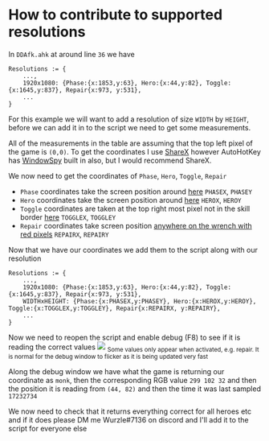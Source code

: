 # How to contribute to supported resolutions

In `DDAfk.ahk` at around line `36` we have

```autohotkey
Resolutions := {
    ...,
    1920x1080: {Phase:{x:1853,y:63}, Hero:{x:44,y:82}, Toggle:{x:1645,y:837}, Repair{x:973, y:531},
    ...
}
```

For this example we will want to add a resolution of size `WIDTH` by `HEIGHT`, before we can add it in to the script we need to get some measurements. 

All of the measurements in the table are assuming that the top left pixel of the game is `(0,0)`. To get the coordinates I use [ShareX](https://getsharex.com/) however AutoHotKey has [WindowSpy](https://amourspirit.github.io/AutoHotkey-Snippit/WindowSpy.html) built in also, but I would recommend ShareX.

We now need to get the coordinates of `Phase`, `Hero`, `Toggle`, `Repair`

- `Phase` coordinates take the screen position around [here](https://i.imgur.com/REAVG8F.png) `PHASEX`, `PHASEY`
- `Hero` coordinates take the screen position around [here](https://i.imgur.com/TqmQVnp.png) `HEROX`, `HEROY`
- `Toggle` coordinates are taken at the top right most pixel not in the skill border [here](https://i.imgur.com/8jmYSO8.png) `TOGGLEX`, `TOGGLEY`
- `Repair` coordinates take screen position [anywhere on the wrench with red pixels](https://i.imgur.com/YtWyZQi.png) `REPAIRX`, `REPAIRY`

Now that we have our coordinates we add them to the script along with our resolution

```autohotkey
Resolutions := {
    ...,
    1920x1080: {Phase:{x:1853,y:63}, Hero:{x:44,y:82}, Toggle:{x:1645,y:837}, Repair{x:973, y:531},
    WIDTHxHEIGHT: {Phase:{x:PHASEX,y:PHASEY}, Hero:{x:HEROX,y:HEROY}, Toggle:{x:TOGGLEX,y:TOGGLEY}, Repair{x:REPAIRX, y:REPAIRY},
    ...
}
```

Now we need to reopen the script and enable debug (F8) to see if it is reading the correct values
![](https://i.imgur.com/XuW87H7.png)
<sub>Some values only appear when activated, e.g. repair. It is normal for the debug window to flicker as it is being updated very fast</sub>

Along the debug window we have what the game is returning our coordinate as `monk`, then the corresponding RGB value `299 102 32` and then the position it is reading from `(44, 82)` and then the time it was last sampled `17232734`

We now need to check that it returns everything correct for all heroes etc and if it does please DM me Wurzle#7136 on discord and I'll add it to the script for everyone else